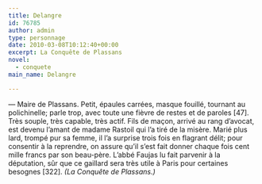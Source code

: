 ```yaml
---
title: Delangre
id: 76785
author: admin
type: personnage
date: 2010-03-08T10:12:40+00:00
excerpt: La Conquête de Plassans
novel:
  - conquete
main_name: Delangre

---
```

— Maire de Plassans. Petit, épaules carrées, masque fouillé, tournant au polichinelle; parle trop, avec toute une fièvre de restes et de paroles [47]. Très souple, très capable, très actif. Fils de maçon, arrivé au rang d&rsquo;avocat, est devenu l&rsquo;amant de madame Rastoil qui l&rsquo;a tiré de la misère. Marié plus lard, trompé pur sa femme, il l&rsquo;a surprise trois fois en flagrant délit; pour consentir à la reprendre, on assure qu&rsquo;il s&rsquo;est fait donner chaque fois cent mille francs par son beau-père. L&rsquo;abbé Faujas lu fait parvenir à la députation, sûr que ce gaillard sera très utile à Paris pour certaines besognes [322]. _(La Conquête de Plassans.)_